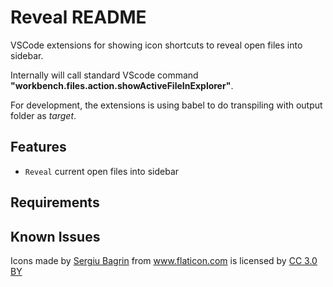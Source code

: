 # Reveal README

VSCode extensions for showing icon shortcuts to reveal open files into sidebar. 

Internally will call standard VScode command __"workbench.files.action.showActiveFileInExplorer"__.

For development, the extensions is using babel to do transpiling with output folder as _target_.


## Features

* `Reveal` current open files into sidebar

## Requirements



## Known Issues



<div>Icons made by <a href="https://www.flaticon.com/authors/sergiu-bagrin" title="Sergiu Bagrin">Sergiu Bagrin</a> from <a href="https://www.flaticon.com/" title="Flaticon">www.flaticon.com</a> is licensed by <a href="http://creativecommons.org/licenses/by/3.0/" title="Creative Commons BY 3.0" target="_blank">CC 3.0 BY</a></div>
